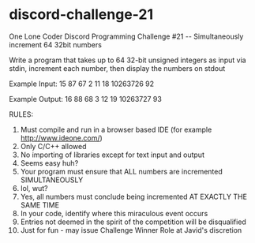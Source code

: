 # discord-challenge-21
One Lone Coder Discord Programming Challenge #21 -- Simultaneously increment 64 32bit numbers

Write a program that takes up to 64 32-bit unsigned integers as input 
via stdin, increment each number, then display the numbers on stdout

Example Input: 15 87 67 2 11 18 10263726 92

Example Output:
16
88
68
3
12
19
10263727
93

RULES:
1) Must compile and run in a browser based IDE (for example http://www.ideone.com/)
2) Only C/C++ allowed
3) No importing of libraries except for text input and output
4) Seems easy huh?
5) Your program must ensure that ALL numbers are incremented SIMULTANEOUSLY
6) lol, wut?
7) Yes, all numbers must conclude being incremented AT EXACTLY THE SAME TIME
8) In your code, identify where this miraculous event occurs
9) Entries not deemed in the spirit of the competition will be disqualified
10) Just for fun - may issue Challenge Winner Role at Javid's discretion
